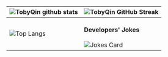 
| ![TobyQin github stats](https://github-readme-stats.vercel.app/api?username=tobyqin&show_icons=true&theme=react) | ![TobyQin GitHub Streak](https://github-readme-streak-stats.herokuapp.com/?user=tobyqin&theme=react) |
| --- | --- |
| ![Top Langs](https://github-readme-stats.vercel.app/api/top-langs/?username=tobyqin&layout=compact&langs_count=8&card_width=465&theme=react) |<br/>**Developers' Jokes** <br/><br/> ![Jokes Card](https://readme-jokes.vercel.app/api?theme=react&hideBorder) |

